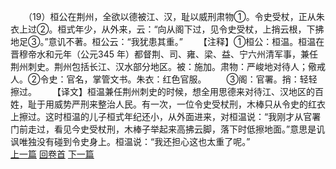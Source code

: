 　　（19）桓公在荆州，全欲以德被江、汉，耻以威刑肃物①。令史受杖，正从朱衣上过②。桓式年少，从外来，云：“向从阁下过，见令史受杖，上捎云根，下拂地足③。”意讥不著。桓公云：“我犹患其重。”
　　【注释】①桓公：桓温。桓温在晋穆帝水和元年（公元345 年）都督荆、司、雍、梁、益、宁六州清军事，兼任荆州刺史。荆州包括长江、汉水部分地区。被：施加。肃物：严峻地对待人；儆戒人。②令史：官名，掌管文书。朱衣：红色官服。
　　③阁：官署。捎：轻轻擦过。
　　【译文】桓温兼任荆州刺史的时候，想全用思德来对待江、汉地区的百姓，耻于用威势严刑来整治人民。有一次，一位令史受杖刑，木棒只从令史的红衣上擦过。这时桓温的儿子桓式年纪还小，从外面进来，对桓温说：“我刚才从官署门前走过，看见今史受杖刑，木棒子举起来高拂云脚，落下时低擦地面。”意思是讥讽唯独没有碰到令史身上。桓温说：“我还担心这也太重了呢。”
<br>[上一篇](03_18) [回卷首](03_00) [下一篇](03_20)

